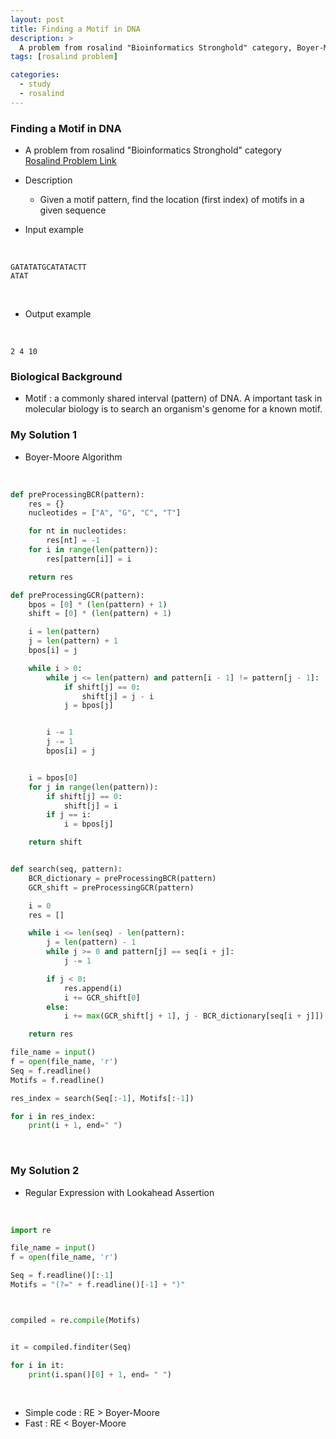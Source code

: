 ```yaml
---
layout: post
title: Finding a Motif in DNA
description: >
  A problem from rosalind "Bioinformatics Stronghold" category, Boyer-Moore Algorithm
tags: [rosalind problem]

categories:
  - study
  - rosalind
---
```


### Finding a Motif in DNA
* A problem from rosalind "Bioinformatics Stronghold" category<br>
[Rosalind Problem Link](https://rosalind.info/problems/subs/)

* Description
  * Given a motif pattern, find the location (first index) of motifs in a given sequence
* Input example

<br>

~~~
GATATATGCATATACTT
ATAT
~~~

<br>

* Output example

<br>

~~~
2 4 10
~~~

### Biological Background
* Motif : a commonly shared interval (pattern) of DNA. A important task in molecular biology is to search an organism's genome for a known motif.

### My Solution 1
* Boyer-Moore Algorithm

<br>

~~~python
def preProcessingBCR(pattern):
    res = {}
    nucleotides = ["A", "G", "C", "T"]

    for nt in nucleotides:
        res[nt] = -1
    for i in range(len(pattern)):
        res[pattern[i]] = i

    return res

def preProcessingGCR(pattern):
    bpos = [0] * (len(pattern) + 1)
    shift = [0] * (len(pattern) + 1)

    i = len(pattern)
    j = len(pattern) + 1
    bpos[i] = j

    while i > 0:
        while j <= len(pattern) and pattern[i - 1] != pattern[j - 1]:
            if shift[j] == 0:
                shift[j] = j - i
            j = bpos[j]


        i -= 1
        j -= 1
        bpos[i] = j


    i = bpos[0]
    for j in range(len(pattern)):
        if shift[j] == 0:
            shift[j] = i
        if j == i:
            i = bpos[j]

    return shift        


def search(seq, pattern):
    BCR_dictionary = preProcessingBCR(pattern)
    GCR_shift = preProcessingGCR(pattern)

    i = 0
    res = []

    while i <= len(seq) - len(pattern):
        j = len(pattern) - 1
        while j >= 0 and pattern[j] == seq[i + j]:
            j -= 1

        if j < 0:
            res.append(i)
            i += GCR_shift[0]
        else:
            i += max(GCR_shift[j + 1], j - BCR_dictionary[seq[i + j]])

    return res

file_name = input()
f = open(file_name, 'r')
Seq = f.readline()
Motifs = f.readline()

res_index = search(Seq[:-1], Motifs[:-1])

for i in res_index:
    print(i + 1, end=" ")
~~~

<br>

### My Solution 2
* Regular Expression with Lookahead Assertion

<br>

~~~python
import re

file_name = input()
f = open(file_name, 'r')

Seq = f.readline()[:-1]
Motifs = "(?=" + f.readline()[-1] + ")"



compiled = re.compile(Motifs)


it = compiled.finditer(Seq)

for i in it:
    print(i.span()[0] + 1, end= " ")

~~~

<br>

* Simple code : RE > Boyer-Moore
* Fast : RE < Boyer-Moore

